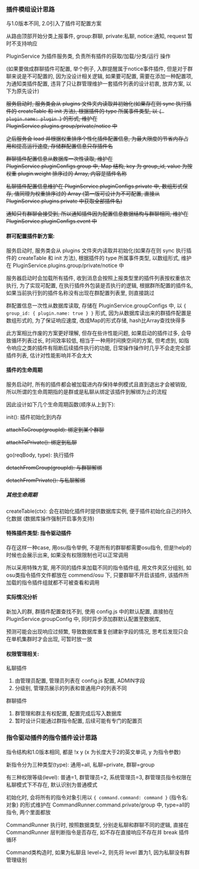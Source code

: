 ### 插件模组设计思路

与1.0版本不同, 2.0引入了插件可配置方案

从路由顶部开始分类上报事件, group:群聊, private:私聊, notice:通知, request 暂时不支持响应

PluginService 为插件服务类, 负责所有插件的获取/加载/分类/运行 操作

(如果要做成群聊插件可配置, 举个例子, 入群提醒属于notice事件插件, 但是对于群聊来说是不可配置的, 因为没设计相关逻辑, 如果要可配置, 需要在添加一种配置项, 为通知类插件配置, 违背了只让群管理维护一套插件列表的设计初衷, 放弃方案, 以下为原先设计)

~~服务启动时, 服务类会从 plugins 文件夹内读取并初始化(如果存在则 sync 执行插件的 createTable 和 init 方法), 根据插件的 type 所属事件类型, 以 `{ plugin.name: plugin }` 的形式, 维护在 PluginService.plugins.group/private/notice 中~~


~~之后服务会 load 并根据权重排序个性化插件配置信息, 为最大限度的节省内存占用和提高运行速度, 存储群配置信息只存插件名~~

~~群聊插件配置信息从数据库一次性读取, 维护在 PluginService.pluginConfigs.group 中, Map 结构, key 为 group_id, value 为按权重 plugin.weight 排序过的 Array, 内容是插件名称~~

~~私聊插件配置信息维护在 PluginService.pluginConfigs.private 中, 数组形式保存, 值同理为权重排序过的 Array (第一版可设计为不可配置, 直接从 PluginService.plugins.private 中获取全部插件名)~~

~~通知只有群聊会接受到, 所以通知插件因为配置信息数据结构与群聊相同, 维护在 PluginService.pluginConfigs.event 中~~

#### 群可配置插件新方案:


服务启动时, 服务类会从 plugins 文件夹内读取并初始化(如果存在则 sync 执行插件的 createTable 和 init 方法), 根据插件的 type 所属事件类型, 以数组形式, 维护在 PluginService.plugins.group/private/notice 中

服务器启动时会加载所有插件, 收到消息会按照上报类型里的插件列表按权重依次执行, 为了实现可配置, 在执行插件外包装是否执行的逻辑, 根据群所配置的插件名, 如果当前执行到的插件名称没有出现在群配置列表里, 则直接跳过

群配置信息一次性从数据库读取, 存储在 PluginService.groupConfigs 中, 以 `{ group_id: { plugin.name: true } }` 形式, 因为从数据库读出来的群插件配置是数组形式的, 为了保证响应速度, 改成Map的形式存储, hash比Array查找快得多

此方案相比作废的方案更好理解, 但存在些许性能问题, 如果启动的插件过多, 会导致循环列表过长, 时间效率较低, 相当于一种用时间换空间的方案, 但考虑到, 如指令响应之类的插件有阻断后续插件执行的功能, 日常操作操作时几乎不会走完全部插件列表, 估计对性能影响并不会太大

#### 插件的生命周期

服务启动时, 所有的插件都会被加载进内存保持单例模式且直到退出才会被销毁, 所以所谓的生命周期指的是群或是私聊从绑定该插件到解绑为止的流程

因此设计如下几个生命周期函数(顺序从上到下):

init(): 插件初始化到内存

~~attachToGroup(groupId): 绑定到某个群聊~~

~~attachToPrivate(): 绑定到私聊~~

go(reqBody, type): 执行插件

~~detachFromGroup(groupId): 与群聊解绑~~

~~detachFromPrivate(): 与私聊解绑~~

##### 其他生命周期

createTable(ctx): 会在初始化插件时提供数据库实例, 便于插件初始化自己的持久化数据 (数据库操作强制开启事务支持)


#### 特殊插件类型: 指令驱动插件

存在这样一种case, 用osu指令举例, 不是所有的群聊都需要osu指令, 但是!help的时候也会展示出来, 如果没有权限限制也可以正常调用

所以采用特殊方案, 用不同的插件来加载不同的指令插件组, 用文件夹区分组别, 如osu类指令插件文件都放在 commend/osu 下, 只要群聊不开启该插件, 该插件所加载的指令插件组就都不可被查看和调用




#### 实际情况分析

新加入的群, 群插件配置查找不到, 使用 config.js 中的默认配置, 直接拍在 PluginService.groupConfig 中, 同时异步添加群默认配置至数据库, 

预测可能会出现响应过频繁, 导致数据库重复创建新字段的情况, 思考后发现只会在单机集群时才会出现, 可暂时放一放

#### 权限管理相关:

私聊插件

1. 由管理员配置, 管理员列表在 config.js 配置, ADMIN字段
2. 分级别, 管理员展示的列表和普通用户的列表不同

群聊插件

1. 群管理和群主有权配置, 配置完成后写入数据库
2. 暂时设计只能通过群指令配置, 后续可能有专门的配置页


### 指令驱动插件的指令插件设计思路

指令结构和1.0版本相同, 都是 !x y (x 为长度大于2的英文单词, y 为指令参数)

新指令分为三种类型(type): 通用=all, 私聊=private, 群聊=group

有三种权限等级(level): 普通=1, 群管理员=2, 系统管理员=3, 群管理员指令权限在私聊模式下不存在, 默认识别为普通模式

初始化时, 会将所有的指令对象引用以 `{ command.command: command }` (指令名: 对象) 的形式维护在 CommandRunner.command.private/group 中, type=all的指令, 两个里面都放

CommandRunner 执行时, 按照数据类型, 分别走私聊和群聊不同的逻辑, 直接在 CommandRunner 层判断指令是否存在, 如不存在直接响应不存在并 break 插件循环

Command类构造时, 如果为私聊且 level=2, 则先将 level 置为1, 因为私聊没有群管理级别